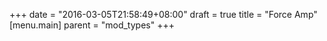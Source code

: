 +++
date = "2016-03-05T21:58:49+08:00"
draft = true
title = "Force Amp"
[menu.main]
    parent = "mod_types"
+++

